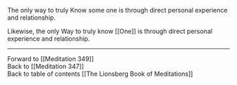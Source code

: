 The only way to truly Know some one is through direct personal experience and relationship. 

Likewise, the only Way to truly know [[One]] is through direct personal experience and relationship. 

___

Forward to [[Meditation 349]]  
Back to [[Meditation 347]]  
Back to table of contents [[The Lionsberg Book of Meditations]]  
